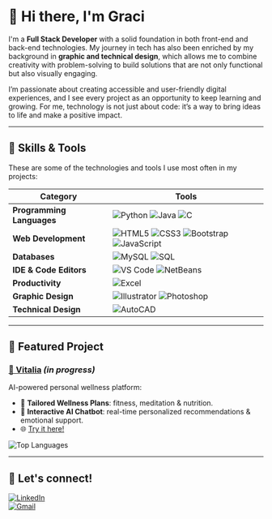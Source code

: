 # 🌸 Hi there, I'm Graci  

I'm a **Full Stack Developer** with a solid foundation in both front-end and back-end technologies. My journey in tech has also been enriched by my background in **graphic and technical design**, which allows me to combine creativity with problem-solving to build solutions that are not only functional but also visually engaging.  

I’m passionate about creating accessible and user-friendly digital experiences, and I see every project as an opportunity to keep learning and growing. For me, technology is not just about code: it’s a way to bring ideas to life and make a positive impact.  

---

## 🍓 Skills & Tools  

These are some of the technologies and tools I use most often in my projects:

| Category         | Tools |
|-----------------|-------|
| **Programming Languages** | ![Python](https://img.shields.io/badge/Python-9CAFAA?style=for-the-badge&logo=python&logoColor=white) ![Java](https://img.shields.io/badge/Java-D6A99D?style=for-the-badge&logo=java&logoColor=white) ![C](https://img.shields.io/badge/C-FBF3D5?style=for-the-badge&logo=c&logoColor=black) |
| **Web Development** | ![HTML5](https://img.shields.io/badge/HTML5-D6DAC8?style=for-the-badge&logo=html5&logoColor=white) ![CSS3](https://img.shields.io/badge/CSS3-D6A99D?style=for-the-badge&logo=css3&logoColor=white) ![Bootstrap](https://img.shields.io/badge/Bootstrap-9CAFAA?style=for-the-badge&logo=bootstrap&logoColor=white) ![JavaScript](https://img.shields.io/badge/JavaScript-FBF3D5?style=for-the-badge&logo=javascript&logoColor=black) |
| **Databases** | ![MySQL](https://img.shields.io/badge/MySQL-D6DAC8?style=for-the-badge&logo=mysql&logoColor=white) ![SQL](https://img.shields.io/badge/SQL-D6A99D?style=for-the-badge&logo=postgresql&logoColor=white) |
| **IDE & Code Editors** | ![VS Code](https://img.shields.io/badge/VS%20Code-9CAFAA?style=for-the-badge&logo=visual-studio-code&logoColor=white) ![NetBeans](https://img.shields.io/badge/NetBeans-FBF3D5?style=for-the-badge&logo=apachenetbeanside&logoColor=black) |
| **Productivity** | ![Excel](https://img.shields.io/badge/Excel-D6DAC8?style=for-the-badge&logo=microsoft-excel&logoColor=white) |
| **Graphic Design** | ![Illustrator](https://img.shields.io/badge/Illustrator-D6A99D?style=for-the-badge&logo=adobe-illustrator&logoColor=white) ![Photoshop](https://img.shields.io/badge/Photoshop-9CAFAA?style=for-the-badge&logo=adobe-photoshop&logoColor=white) |
| **Technical Design** | ![AutoCAD](https://img.shields.io/badge/AutoCAD-FBF3D5?style=for-the-badge&logo=autodesk&logoColor=black) |

---

## 🌻 Featured Project  

### [🌷 Vitalia](https://github.com/gracimarch/Vitalia) *(in progress)*  
AI-powered personal wellness platform:  
- 🧘 **Tailored Wellness Plans**: fitness, meditation & nutrition.  
- 🤖 **Interactive AI Chatbot**: real-time personalized recommendations & emotional support.  
- 🌐 [Try it here!](https://vitalia-selfcare.vercel.app)  

![Top Languages](https://github-readme-stats.vercel.app/api/top-langs/?username=gracimarch&repo=Vitalia&layout=compact&theme=radical&bg_color=D6A99D&title_color=FBF3D5&text_color=9CAFAA)

---

## 🧁 Let's connect!  

[![LinkedIn](https://img.shields.io/badge/LinkedIn-D6A99D?style=for-the-badge&logo=linkedin&logoColor=white)](https://www.linkedin.com/in/gracimarch/)  
[![Gmail](https://img.shields.io/badge/Email-FBF3D5?style=for-the-badge&logo=gmail&logoColor=black)](mailto:gracianamarch1@gmail.com)
